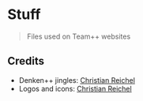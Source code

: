 # Stuff

> Files used on Team++ websites

## Credits

- Denken++ jingles: [Christian Reichel](https://twitter.com/_Mr_Spike_)
- Logos and icons: [Christian Reichel](https://twitter.com/_Mr_Spike_)